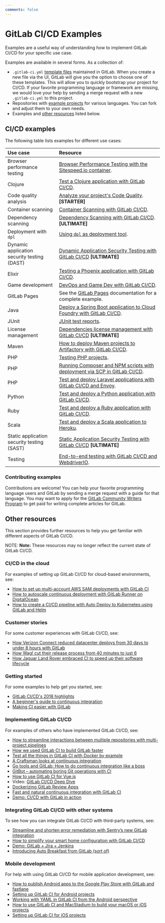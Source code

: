 ```yaml
---
comments: false
---
```


# GitLab CI/CD Examples

Examples are a useful way of understanding how to implement GitLab CI/CD for your specific use case.

Examples are available in several forms. As a collection of:

- `.gitlab-ci.yml` [template files](https://gitlab.com/gitlab-org/gitlab-ce/tree/master/lib/gitlab/ci/templates) maintained in GitLab. When you create a new file via the UI,
  GitLab will give you the option to choose one of these templates. This will allow you to quickly bootstrap your project for CI/CD.
  If your favorite programming language or framework are missing, we would love your help by sending a merge request with a new `.gitlab-ci.yml` to this project.
- Repositories with [example projects](https://gitlab.com/gitlab-examples) for various languages. You can fork and adjust them to your own needs.
- Examples and [other resources](#other-resources) listed below.

## CI/CD examples

The following table lists examples for different use cases:

| Use case                                       | Resource                                                                                                                           |
|:-----------------------------------------------|:-----------------------------------------------------------------------------------------------------------------------------------|
| Browser performance testing                    | [Browser Performance Testing with the Sitespeed.io container](browser_performance.md).                                             |
| Clojure                                        | [Test a Clojure application with GitLab CI/CD](test-clojure-application.md).                                                       |
| Code quality analysis                          | [Analyze your project's Code Quality](code_quality.md). **[STARTER]**                                                              |
| Container scanning                             | [Container Scanning with GitLab CI/CD](container_scanning.md).                                                                     |
| Dependency scanning                            | [Dependency Scanning with GitLab CI/CD](https://docs.gitlab.com/ee/ci/examples/dependency_scanning.html). **[ULTIMATE]**           |
| Deployment with `dpl`                          | [Using `dpl` as deployment tool](deployment/README.md).                                                                            |
| Dynamic application<br>security testing (DAST) | [Dynamic Application Security Testing with GitLab CI/CD](dast.md) **[ULTIMATE]**                                                   |
| Elixir                                         | [Testing a Phoenix application with GitLab CI/CD](test_phoenix_app_with_gitlab_ci_cd/index.md).                                    |
| Game development                               | [DevOps and Game Dev with GitLab CI/CD](devops_and_game_dev_with_gitlab_ci_cd/index.md).                                           |
| GitLab Pages                                   | See the [GitLab Pages](../../user/project/pages/index.md) documentation for a complete example.                                    |
| Java                                           | [Deploy a Spring Boot application to Cloud Foundry with GitLab CI/CD](deploy_spring_boot_to_cloud_foundry/index.md).               |
| JUnit                                          | [JUnit test reports](../junit_test_reports.md).                                                                                    |
| License management                             | [Dependencies license management with GitLab CI/CD](https://docs.gitlab.com/ee/ci/examples/license_management.html) **[ULTIMATE]** |
| Maven                                          | [How to deploy Maven projects to Artifactory with GitLab CI/CD](artifactory_and_gitlab/index.md).                                  |
| PHP                                            | [Testing PHP projects](php.md).                                                                                                    |
| PHP                                            | [Running Composer and NPM scripts with deployment via SCP in GitLab CI/CD](deployment/composer-npm-deploy.md).                     |
| PHP                                            | [Test and deploy Laravel applications with GitLab CI/CD and Envoy](laravel_with_gitlab_and_envoy/index.md).                        |
| Python                                         | [Test and deploy a Python application with GitLab CI/CD](test-and-deploy-python-application-to-heroku.md).                         |
| Ruby                                           | [Test and deploy a Ruby application with GitLab CI/CD](test-and-deploy-ruby-application-to-heroku.md).                             |
| Scala                                          | [Test and deploy a Scala application to Heroku](test-scala-application.md).                                                        |
| Static application<br>security testing (SAST)  | [Static Application Security Testing with GitLab CI/CD](https://docs.gitlab.com/ee/ci/examples/sast.html) **[ULTIMATE]**           |
| Testing                                        | [End-to-end testing with GitLab CI/CD and WebdriverIO](end_to_end_testing_webdriverio/index.md).                                   |

### Contributing examples

Contributions are welcome! You can help your favorite programming
language users and GitLab by sending a merge request with a guide for that language.
You may want to apply for the [GitLab Community Writers Program](https://about.gitlab.com/community-writers/)
to get paid for writing complete articles for GitLab.

## Other resources

This section provides further resources to help you get familiar with different aspects of GitLab CI/CD.

NOTE: **Note:**
These resources may no longer reflect the current state of GitLab CI/CD.

### CI/CD in the cloud

For examples of setting up GitLab CI/CD for cloud-based environments, see:

- [How to set up multi-account AWS SAM deployments with GitLab CI](https://about.gitlab.com/2019/02/04/multi-account-aws-sam-deployments-with-gitlab-ci/)
- [How to autoscale continuous deployment with GitLab Runner on DigitalOcean](https://about.gitlab.com/2018/06/19/autoscale-continuous-deployment-gitlab-runner-digital-ocean/)
- [How to create a CI/CD pipeline with Auto Deploy to Kubernetes using GitLab and Helm](https://about.gitlab.com/2017/09/21/how-to-create-ci-cd-pipeline-with-autodeploy-to-kubernetes-using-gitlab-and-helm/)

### Customer stories

For some customer experiences with GitLab CI/CD, see:

- [How Verizon Connect reduced datacenter deploys from 30 days to under 8 hours with GitLab](https://about.gitlab.com/2019/02/14/verizon-customer-story/)
- [How Wag! cut their release process from 40 minutes to just 6](https://about.gitlab.com/2019/01/16/wag-labs-blog-post/)
- [How Jaguar Land Rover embraced CI to speed up their software lifecycle](https://about.gitlab.com/2018/07/23/chris-hill-devops-enterprise-summit-talk/)

### Getting started

For some examples to help get you started, see:

- [GitLab CI/CD's 2018 highlights](https://about.gitlab.com/2019/01/21/gitlab-ci-cd-features-improvements/)
- [A beginner's guide to continuous integration](https://about.gitlab.com/2018/01/22/a-beginners-guide-to-continuous-integration/)
- [Making CI easier with GitLab](https://about.gitlab.com/2017/07/13/making-ci-easier-with-gitlab/)

### Implementing GitLab CI/CD

For examples of others who have implemented GitLab CI/CD, see:

- [How to streamline interactions between multiple repositories with multi-project pipelines](https://about.gitlab.com/2018/10/31/use-multiproject-pipelines-with-gitlab-cicd/)
- [How we used GitLab CI to build GitLab faster](https://about.gitlab.com/2018/05/02/using-gitlab-ci-to-build-gitlab-faster/)
- [Test all the things in GitLab CI with Docker by example](https://about.gitlab.com/2018/02/05/test-all-the-things-gitlab-ci-docker-examples/)
- [A Craftsman looks at continuous integration](https://about.gitlab.com/2018/01/17/craftsman-looks-at-continuous-integration/)
- [Go tools and GitLab: How to do continuous integration like a boss](https://about.gitlab.com/2017/11/27/go-tools-and-gitlab-how-to-do-continuous-integration-like-a-boss/)
- [GitBot – automating boring Git operations with CI](https://about.gitlab.com/2017/11/02/automating-boring-git-operations-gitlab-ci/)
- [How to use GitLab CI for Vue.js](https://about.gitlab.com/2017/09/12/vuejs-app-gitlab/)
- Video: [GitLab CI/CD Deep Dive](https://youtu.be/pBe4t1CD8Fc?t=195)
- [Dockerizing GitLab Review Apps](https://about.gitlab.com/2017/07/11/dockerizing-review-apps/)
- [Fast and natural continuous integration with GitLab CI](https://about.gitlab.com/2017/05/22/fast-and-natural-continuous-integration-with-gitlab-ci/)
- [Demo: CI/CD with GitLab in action](https://about.gitlab.com/2017/03/13/ci-cd-demo/)

### Integrating GitLab CI/CD with other systems

To see how you can integrate GitLab CI/CD with third-party systems, see:

- [Streamline and shorten error remediation with Sentry’s new GitLab integration](https://about.gitlab.com/2019/01/25/sentry-integration-blog-post/)
- [How to simplify your smart home configuration with GitLab CI/CD](https://about.gitlab.com/2018/08/02/using-the-gitlab-ci-slash-cd-for-smart-home-configuration-management/)
- [Demo: GitLab + Jira + Jenkins](https://about.gitlab.com/2018/07/30/gitlab-workflow-with-jira-jenkins/)
- [Introducing Auto Breakfast from GitLab (sort of)](https://about.gitlab.com/2018/06/29/introducing-auto-breakfast-from-gitlab/)

### Mobile development

For help with using GitLab CI/CD for mobile application development, see:

- [How to publish Android apps to the Google Play Store with GitLab and fastlane](https://about.gitlab.com/2019/01/28/android-publishing-with-gitlab-and-fastlane/)
- [Setting up GitLab CI for Android projects](https://about.gitlab.com/2018/10/24/setting-up-gitlab-ci-for-android-projects/)
- [Working with YAML in GitLab CI from the Android perspective](https://about.gitlab.com/2017/11/20/working-with-yaml-gitlab-ci-android/)
- [How to use GitLab CI and MacStadium to build your macOS or iOS projects](https://about.gitlab.com/2017/05/15/how-to-use-macstadium-and-gitlab-ci-to-build-your-macos-or-ios-projects/)
- [Setting up GitLab CI for iOS projects](https://about.gitlab.com/2016/03/10/setting-up-gitlab-ci-for-ios-projects/)
